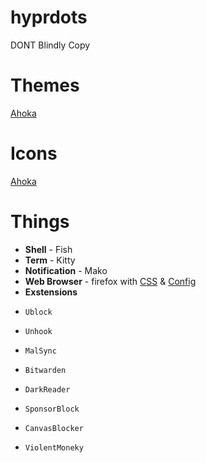 # hyprdots

DONT Blindly Copy 


# Themes
[Ahoka](https://github.com/ahodesuka/dotfiles/tree/master)

# Icons
[Ahoka](https://github.com/ahodesuka/dotfiles/tree/master)

# Things
- **Shell** - Fish
- **Term** - Kitty
- **Notification** - Mako
- **Web Browser** - firefox with [CSS](https://github.com/p3nguin-kun/penguinFox) & [Config](https://github.com/yokoffing/BetterFox)
- **Exstensions**
-     Ublock
-     Unhook
-     MalSync
-     Bitwarden
-     DarkReader
-     SponsorBlock
-     CanvasBlocker
-     ViolentMoneky
